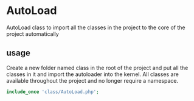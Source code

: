 # AutoLoad
AutoLoad class to import all the classes in the project to the core of the project automatically

## usage

Create a new folder named class in the root of the project and put all the classes in it
and import the autoloader into the kernel.
All classes are available throughout the project and no longer require a namespace.

```php
include_once 'class/AutoLoad.php';
```
